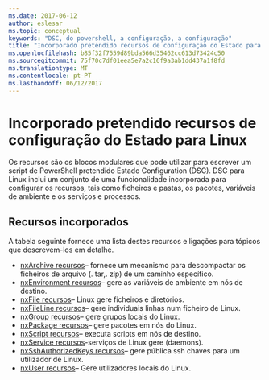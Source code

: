 ```yaml
---
ms.date: 2017-06-12
author: eslesar
ms.topic: conceptual
keywords: "DSC, do powershell, a configuração, a configuração"
title: "Incorporado pretendido recursos de configuração do Estado para Linux"
ms.openlocfilehash: b85f32f7559d89bda566d35462cc613d73424c50
ms.sourcegitcommit: 75f70c7df01eea5e7a2c16f9a3ab1dd437a1f8fd
ms.translationtype: MT
ms.contentlocale: pt-PT
ms.lasthandoff: 06/12/2017
---
```

# <a name="built-in-desired-state-configuration-resources-for-linux"></a>Incorporado pretendido recursos de configuração do Estado para Linux

Os recursos são os blocos modulares que pode utilizar para escrever um script de PowerShell pretendido Estado Configuration (DSC). DSC para Linux inclui um conjunto de uma funcionalidade incorporada para configurar os recursos, tais como ficheiros e pastas, os pacotes, variáveis de ambiente e os serviços e processos.

## <a name="built-in-resources"></a>Recursos incorporados 

A tabela seguinte fornece uma lista destes recursos e ligações para tópicos que descrevem-los em detalhe.

* [nxArchive recursos](lnxArchiveResource.md)– fornece um mecanismo para descompactar os ficheiros de arquivo (. tar,. zip) de um caminho específico.
* [nxEnvironment recursos](lnxEnvironmentResource.md)– gere as variáveis de ambiente em nós de destino. 
* [nxFile recursos](lnxFileResource.md)– Linux gere ficheiros e diretórios. 
* [nxFileLine recursos](lnxFileLineResource.md)– gere individuais linhas num ficheiro de Linux. 
* [nxGroup recursos](lnxGroupResource.md)– gere grupos locais do Linux. 
* [nxPackage recursos](lnxPackageResource.md)– gere pacotes em nós do Linux.
* [nxScript recursos](lnxScriptResource.md)– executa scripts em nós de destino.
* [nxService recursos](lnxServiceResource.md)-serviços de Linux gere (daemons).
* [nxSshAuthorizedKeys recursos](lnxSshAuthorizedKeysResource.md)– gere pública ssh chaves para um utilizador de Linux. 
* [nxUser recursos](lnxUserResource.md)– Gere utilizadores locais do Linux. 
  
